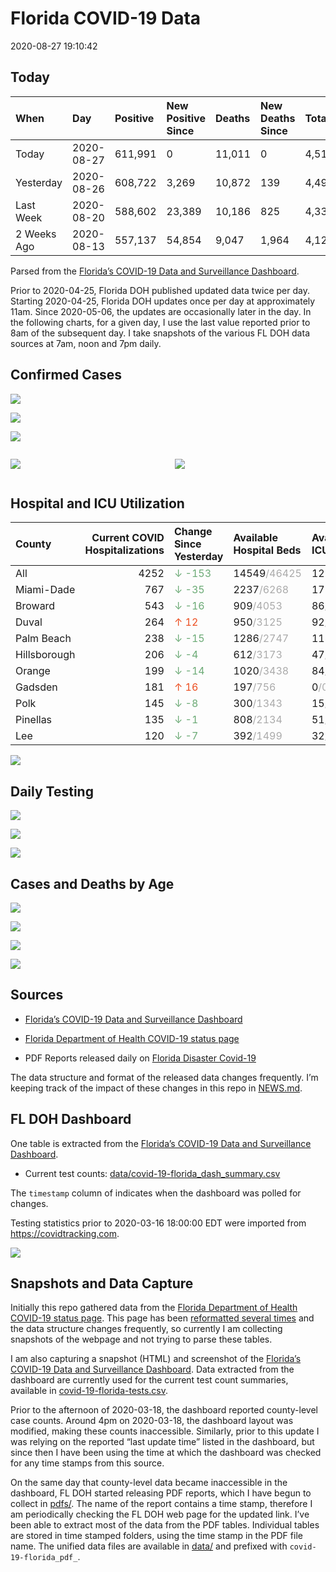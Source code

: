 Florida COVID-19 Data
================
2020-08-27 19:10:42

## Today

| When        | Day        | Positive | New Positive Since | Deaths | New Deaths Since | Total     |
| :---------- | :--------- | :------- | :----------------- | :----- | :--------------- | :-------- |
| Today       | 2020-08-27 | 611,991  | 0                  | 11,011 | 0                | 4,517,364 |
| Yesterday   | 2020-08-26 | 608,722  | 3,269              | 10,872 | 139              | 4,492,818 |
| Last Week   | 2020-08-20 | 588,602  | 23,389             | 10,186 | 825              | 4,335,752 |
| 2 Weeks Ago | 2020-08-13 | 557,137  | 54,854             | 9,047  | 1,964            | 4,122,118 |

Parsed from the [Florida’s COVID-19 Data and Surveillance
Dashboard](https://fdoh.maps.arcgis.com/apps/opsdashboard/index.html#/8d0de33f260d444c852a615dc7837c86).

Prior to 2020-04-25, Florida DOH published updated data twice per day.
Starting 2020-04-25, Florida DOH updates once per day at approximately
11am. Since 2020-05-06, the updates are occasionally later in the day.
In the following charts, for a given day, I use the last value reported
prior to 8am of the subsequent day. I take snapshots of the various FL
DOH data sources at 7am, noon and 7pm daily.

## Confirmed Cases

![](plots/covid-19-florida-daily-test-changes.png)

![](plots/covid-19-florida-deaths-by-day.png)

![](plots/covid-19-florida-county-top-6.png)

<div class="columns">

<div class="column is-full-mobile">

![](plots/covid-19-florida-testing.png)

</div>

<div class="column is-full-mobile">

![](plots/covid-19-florida-total-positive.png)

</div>

</div>

## Hospital and ICU Utilization

| County       | Current COVID Hospitalizations | Change Since Yesterday                     | Available Hospital Beds                      | Available ICU Beds                         |
| :----------- | -----------------------------: | :----------------------------------------- | :------------------------------------------- | :----------------------------------------- |
| All          |                           4252 | <span style="color: #6BAA75">↓ -153</span> | 14549<span style="color: #aaa">/46425</span> | 1223<span style="color: #aaa">/4847</span> |
| Miami-Dade   |                            767 | <span style="color: #6BAA75">↓ -35</span>  | 2237<span style="color: #aaa">/6268</span>   | 173<span style="color: #aaa">/781</span>   |
| Broward      |                            543 | <span style="color: #6BAA75">↓ -16</span>  | 909<span style="color: #aaa">/4053</span>    | 86<span style="color: #aaa">/411</span>    |
| Duval        |                            264 | <span style="color: #EC4E20">↑ 12</span>   | 950<span style="color: #aaa">/3125</span>    | 92<span style="color: #aaa">/345</span>    |
| Palm Beach   |                            238 | <span style="color: #6BAA75">↓ -15</span>  | 1286<span style="color: #aaa">/2747</span>   | 118<span style="color: #aaa">/286</span>   |
| Hillsborough |                            206 | <span style="color: #6BAA75">↓ -4</span>   | 612<span style="color: #aaa">/3173</span>    | 47<span style="color: #aaa">/334</span>    |
| Orange       |                            199 | <span style="color: #6BAA75">↓ -14</span>  | 1020<span style="color: #aaa">/3438</span>   | 84<span style="color: #aaa">/288</span>    |
| Gadsden      |                            181 | <span style="color: #EC4E20">↑ 16</span>   | 197<span style="color: #aaa">/756</span>     | 0<span style="color: #aaa">/0</span>       |
| Polk         |                            145 | <span style="color: #6BAA75">↓ -8</span>   | 300<span style="color: #aaa">/1343</span>    | 15<span style="color: #aaa">/137</span>    |
| Pinellas     |                            135 | <span style="color: #6BAA75">↓ -1</span>   | 808<span style="color: #aaa">/2134</span>    | 51<span style="color: #aaa">/251</span>    |
| Lee          |                            120 | <span style="color: #6BAA75">↓ -7</span>   | 392<span style="color: #aaa">/1499</span>    | 32<span style="color: #aaa">/109</span>    |

![](plots/covid-19-florida-icu-usage.png)

## Daily Testing

![](plots/covid-19-florida-tests-per-case.png)

<!-- ![](plots/covid-19-florida-change-new-cases.png) -->

![](plots/covid-19-florida-tests-percent-positive.png)

![](plots/covid-19-florida-test-and-case-growth.png)

## Cases and Deaths by Age

![](plots/covid-19-florida-weekly-events-by-age.png)

![](plots/covid-19-florida-age.png)

![](plots/covid-19-florida-age-deaths.png)

![](plots/covid-19-florida-age-sex.png)

## Sources

  - [Florida’s COVID-19 Data and Surveillance
    Dashboard](https://fdoh.maps.arcgis.com/apps/opsdashboard/index.html#/8d0de33f260d444c852a615dc7837c86)

  - [Florida Department of Health COVID-19 status
    page](http://www.floridahealth.gov/diseases-and-conditions/COVID-19/)

  - PDF Reports released daily on [Florida Disaster
    Covid-19](http://www.floridahealth.gov/diseases-and-conditions/COVID-19/)

The data structure and format of the released data changes frequently.
I’m keeping track of the impact of these changes in this repo in
[NEWS.md](NEWS.md).

## FL DOH Dashboard

One table is extracted from the [Florida’s COVID-19 Data and
Surveillance
Dashboard](https://fdoh.maps.arcgis.com/apps/opsdashboard/index.html#/8d0de33f260d444c852a615dc7837c86).

  - Current test counts:
    [data/covid-19-florida\_dash\_summary.csv](data/covid-19-florida_dash_summary.csv)

The `timestamp` column of indicates when the dashboard was polled for
changes.

Testing statistics prior to 2020-03-16 18:00:00 EDT were imported from
<https://covidtracking.com>.

![](screenshots/fodh_maps_arcgis_com__apps__opsdashboard.png)

## Snapshots and Data Capture

Initially this repo gathered data from the [Florida Department of Health
COVID-19 status
page](http://www.floridahealth.gov/diseases-and-conditions/COVID-19/).
This page has been [reformatted several
times](screenshots/floridahealth_gov__diseases-and-conditions__COVID-19.png)
and the data structure changes frequently, so currently I am collecting
snapshots of the webpage and not trying to parse these tables.

I am also capturing a snapshot (HTML) and screenshot of the [Florida’s
COVID-19 Data and Surveillance
Dashboard](https://fdoh.maps.arcgis.com/apps/opsdashboard/index.html#/8d0de33f260d444c852a615dc7837c86).
Data extracted from the dashboard are currently used for the current
test count summaries, available in
[covid-19-florida-tests.csv](covid-19-florida-tests.csv).

Prior to the afternoon of 2020-03-18, the dashboard reported
county-level case counts. Around 4pm on 2020-03-18, the dashboard layout
was modified, making these counts inaccessible. Similarly, prior to this
update I was relying on the reported “last update time” listed in the
dashboard, but since then I have been using the time at which the
dashboard was checked for any time stamps from this source.

On the same day that county-level data became inaccessible in the
dashboard, FL DOH started releasing PDF reports, which I have begun to
collect in [pdfs/](pdfs/). The name of the report contains a time stamp,
therefore I am periodically checking the FL DOH web page for the updated
link. I’ve been able to extract most of the data from the PDF tables.
Individual tables are stored in time stamped folders, using the time
stamp in the PDF file name. The unified data files are available in
[data/](data/) and prefixed with `covid-19-florida_pdf_`.
